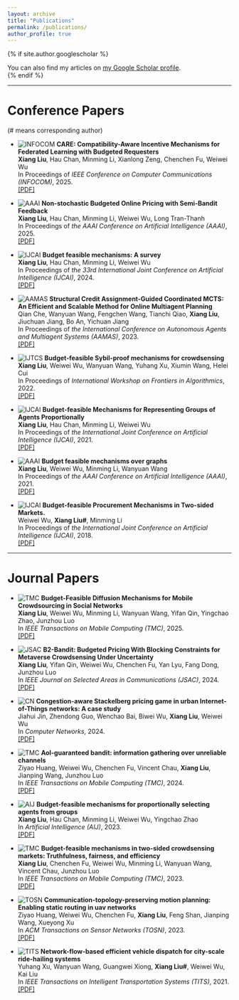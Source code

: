 ```yaml
---
layout: archive
title: "Publications"
permalink: /publications/
author_profile: true
---
```


{% if site.author.googlescholar %}
  <div class="wordwrap">You can also find my articles on <a href="{{site.author.googlescholar}}">my Google Scholar profile</a>.</div>
{% endif %}
  
---  

Conference Papers
======

(# means corresponding author)

- ![INFOCOM](https://img.shields.io/badge/INFOCOM-2025-005f73?style=for-thebadge&colorA=005f73&colorB=ffb703) **CARE: Compatibility-Aware Incentive Mechanisms for Federated Learning with Budgeted Requesters**  
  **Xiang Liu**, Hau Chan, Minming Li, Xianlong Zeng, Chenchen Fu, Weiwei Wu  
  In Proceedings of *IEEE Conference on Computer Communications (INFOCOM)*, 2025.   
  [[PDF]](https://ieeexplore.ieee.org/stamp/stamp.jsp?arnumber=11044535)  

- ![AAAI](https://img.shields.io/badge/AAAI-2025-005f73?style=for-thebadge&colorA=005f73&colorB=ffb703) **Non-stochastic Budgeted Online Pricing with Semi-Bandit Feedback**  
  **Xiang Liu**, Hau Chan, Minming Li, Weiwei Wu, Long Tran-Thanh  
  In Proceedings of *the AAAI Conference on Artificial Intelligence (AAAI)*, 2025.   
  [[PDF]](https://ojs.aaai.org/index.php/AAAI/article/view/34089/36244)  

- ![IJCAI](https://img.shields.io/badge/IJCAI-2024-005f73?style=for-thebadge&colorA=005f73&colorB=ffb703) **Budget feasible mechanisms: A survey**  
  **Xiang Liu**, Hau Chan, Minming Li, Weiwei Wu    
  In Proceedings of *the 33rd International Joint Conference on Artificial Intelligence (IJCAI)*, 2024.   
  [[PDF]](https://www.ijcai.org/proceedings/2024/0899.pdf)  

- ![AAMAS](https://img.shields.io/badge/AAMAS-2023-005f73?style=for-thebadge&colorA=005f73&colorB=ffb703) **Structural Credit Assignment-Guided Coordinated MCTS: An Efficient and Scalable Method for Online Multiagent Planning**  
  Qian Che, Wanyuan Wang, Fengchen Wang, Tianchi Qiao, **Xiang Liu**, Jiuchuan Jiang, Bo An, Yichuan Jiang    
  In Proceedings of *the International Conference on Autonomous Agents and Multiagent Systems (AAMAS)*, 2023.   
  [[PDF]](https://www.ifaamas.org/Proceedings/aamas2023/pdfs/p543.pdf)  

- ![IJTCS](https://img.shields.io/badge/IJTCS-2022-005f73?style=for-thebadge&colorA=005f73&colorB=ffb703) **Budget-feasible Sybil-proof mechanisms for crowdsensing**  
  **Xiang Liu**, Weiwei Wu, Wanyuan Wang, Yuhang Xu, Xiumin Wang, Helei Cui    
  In Proceedings of *International Workshop on Frontiers in Algorithmics*, 2022.   
  [[PDF]](https://link.springer.com/chapter/10.1007/978-3-031-20796-9_19)  

- ![IJCAI](https://img.shields.io/badge/IJCAI-2021-005f73?style=for-thebadge&colorA=005f73&colorB=ffb703) **Budget-feasible Mechanisms for Representing Groups of Agents Proportionally**  
  **Xiang Liu**, Hau Chan, Minming Li, Weiwei Wu    
  In Proceedings of *the International Joint Conference on Artificial Intelligence (IJCAI)*, 2021.   
  [[PDF]](https://www.ijcai.org/proceedings/2021/0044.pdf)  

- ![AAAI](https://img.shields.io/badge/AAAI-2021-005f73?style=for-thebadge&colorA=005f73&colorB=ffb703) **Budget feasible mechanisms over graphs**  
  **Xiang Liu**, Weiwei Wu, Minming Li, Wanyuan Wang  
  In Proceedings of *the AAAI Conference on Artificial Intelligence (AAAI)*, 2021.   
  [[PDF]](https://ojs.aaai.org/index.php/AAAI/article/download/16698/16505)  

- ![IJCAI](https://img.shields.io/badge/IJCAI-2018-005f73?style=for-thebadge&colorA=005f73&colorB=ffb703) **Budget-feasible Procurement Mechanisms in Two-sided Markets.**  
  Weiwei Wu, **Xiang Liu#**, Minming Li    
  In Proceedings of *the International Joint Conference on Artificial Intelligence (IJCAI)*, 2018.   
  [[PDF]](https://www.ijcai.org/Proceedings/2018/0076.pdf)  

---

Journal Papers
======
- ![TMC](https://img.shields.io/badge/TMC-2025-005f73?style=for-thebadge&colorA=005f73&colorB=ffb703) **Budget-Feasible Diffusion Mechanisms for Mobile Crowdsourcing in Social Networks**  
  **Xiang Liu**, Weiwei Wu, Minming Li, Wanyuan Wang, Yifan Qin, Yingchao Zhao, Junzhou Luo  
  In *IEEE Transactions on Mobile Computing (TMC)*, 2025.   
  [[PDF]](https://ieeexplore.ieee.org/iel8/7755/4358975/10938284.pdf)  

- ![JSAC](https://img.shields.io/badge/JSAC-2024-005f73?style=for-thebadge&colorA=005f73&colorB=ffb703) **B2-Bandit: Budgeted Pricing With Blocking Constraints for Metaverse Crowdsensing Under Uncertainty**  
  **Xiang Liu**, Yifan Qin, Weiwei Wu, Chenchen Fu, Yan Lyu, Fang Dong, Junzhou Luo  
  In *IEEE Journal on Selected Areas in Communications (JSAC)*, 2024.   
  [[PDF]](https://ieeexplore.ieee.org/iel7/49/5594698/10373684.pdf)  

- ![CN](https://img.shields.io/badge/CN-2024-005f73?style=for-thebadge&colorA=005f73&colorB=ffb703) **Congestion-aware Stackelberg pricing game in urban Internet-of-Things networks: A case study**  
  Jiahui Jin, Zhendong Guo, Wenchao Bai, Biwei Wu, **Xiang Liu**, Weiwei Wu  
  In *Computer Networks*, 2024.   
  [[PDF]](https://www.sciencedirect.com/science/article/pii/S1389128624002378)  

- ![TMC](https://img.shields.io/badge/TMC-2024-005f73?style=for-thebadge&colorA=005f73&colorB=ffb703) **AoI-guaranteed bandit: information gathering over unreliable channels**  
  Ziyao Huang, Weiwei Wu, Chenchen Fu, Vincent Chau, **Xiang Liu**, Jianping Wang, Junzhou Luo  
  In *IEEE Transactions on Mobile Computing (TMC)*, 2024.   
  [[PDF]](https://ieeexplore.ieee.org/iel7/7755/4358975/10462087.pdf)  

- ![AIJ](https://img.shields.io/badge/AIJ-2023-005f73?style=for-thebadge&colorA=005f73&colorB=ffb703) **Budget-feasible mechanisms for proportionally selecting agents from groups**  
  **Xiang Liu**, Hau Chan, Minming Li, Weiwei Wu, Yingchao Zhao  
  In *Artificial Intelligence (AIJ)*, 2023.   
  [[PDF]](https://www.sciencedirect.com/science/article/pii/S0004370223001212) 

- ![TMC](https://img.shields.io/badge/TMC-2023-005f73?style=for-thebadge&colorA=005f73&colorB=ffb703) **Budget-feasible mechanisms in two-sided crowdsensing markets: Truthfulness, fairness, and efficiency**  
  **Xiang Liu**, Chenchen Fu, Weiwei Wu, Minming Li, Wanyuan Wang, Vincent Chau, Junzhou Luo  
  In *IEEE Transactions on Mobile Computing (TMC)*, 2023.   
  [[PDF]](https://ieeexplore.ieee.org/iel7/7755/4358975/09877939.pdf)  

- ![TOSN](https://img.shields.io/badge/TOSN-2023-005f73?style=for-thebadge&colorA=005f73&colorB=ffb703) **Communication-topology-preserving motion planning: Enabling static routing in uav networks**  
  Ziyao Huang, Weiwei Wu, Chenchen Fu, **Xiang Liu**, Feng Shan, Jianping Wang, Xueyong Xu  
  In *ACM Transactions on Sensor Networks (TOSN)*, 2023.   
  [[PDF]](https://dl.acm.org/doi/pdf/10.1145/3631530)  

- ![TITS](https://img.shields.io/badge/TITS-2021-005f73?style=for-thebadge&colorA=005f73&colorB=ffb703) **Network-flow-based efficient vehicle dispatch for city-scale ride-hailing systems**  
  Yuhang Xu, Wanyuan Wang, Guangwei Xiong, **Xiang Liu#**, Weiwei Wu, Kai Liu  
  In *IEEE Transactions on Intelligent Transportation Systems (TITS)*, 2021.   
  [[PDF]](https://ieeexplore.ieee.org/iel7/6979/9784950/09349189.pdf)  